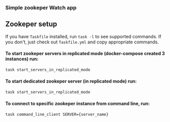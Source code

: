 ### Simple zookeper Watch app

## Zookeper setup
If you have `Taskfile` installed, run `task -l` to see supported commands.
If you don't, just check out `Taskfile.yml` and copy appropriate commands.

#### To start zookeper servers in replicated mode (docker-compose created 3 instances) run:
```sh
task start_servers_in_replicated_mode
```
#### To start dedicated zookeper server (in replicated mode) run:
```sh
task start_servers_in_replicated_mode
```
#### To connect to specific zookeper instance from command line, run:
```sh
task command_line_client SERVER={server_name}
```
